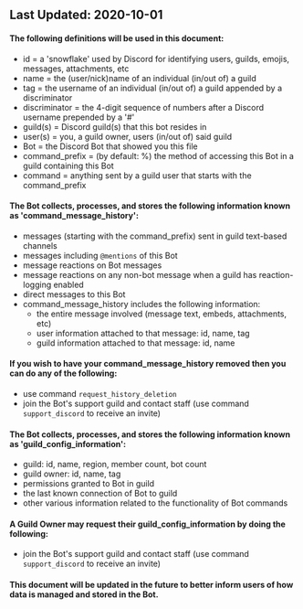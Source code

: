 ## Last Updated: 2020-10-01

#### The following definitions will be used in this document:
- id = a 'snowflake' used by Discord for identifying users, guilds, emojis, messages, attachments, etc
- name = the (user/nick)name of an individual (in/out of) a guild
- tag = the username of an individual (in/out of) a guild appended by a discriminator
- discriminator = the 4-digit sequence of numbers after a Discord username prepended by a '#'
- guild(s) = Discord guild(s) that this bot resides in
- user(s) = you, a guild owner, users (in/out of) said guild
- Bot = the Discord Bot that showed you this file
- command_prefix = (by default: %) the method of accessing this Bot in a guild containing this Bot
- command = anything sent by a guild user that starts with the command_prefix

#### The Bot collects, processes, and stores the following information known as 'command_message_history':
- messages (starting with the command_prefix) sent in guild text-based channels
- messages including `@mentions` of this Bot
- message reactions on Bot messages
- message reactions on any non-bot message when a guild has reaction-logging enabled
- direct messages to this Bot
- command_message_history includes the following information:
    - the entire message involved (message text, embeds, attachments, etc)
    - user information attached to that message: id, name, tag
    - guild information attached to that message: id, name

#### If you wish to have your command_message_history removed then you can do any of the following:
- use command `request_history_deletion`
- join the Bot's support guild and contact staff (use command `support_discord` to receive an invite)

#### The Bot collects, processes, and stores the following information known as 'guild_config_information':
- guild: id, name, region, member count, bot count
- guild owner: id, name, tag
- permissions granted to Bot in guild
- the last known connection of Bot to guild
- other various information related to the functionality of Bot commands

#### A Guild Owner may request their guild_config_information by doing the following:
- join the Bot's support guild and contact staff (use command `support_discord` to receive an invite)

#### This document will be updated in the future to better inform users of how data is managed and stored in the Bot.
